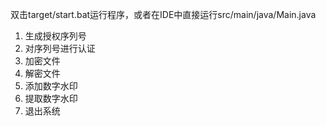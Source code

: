 双击target/start.bat运行程序，或者在IDE中直接运行src/main/java/Main.java
1. 生成授权序列号
2. 对序列号进行认证
3. 加密文件
4. 解密文件
5. 添加数字水印
6. 提取数字水印
7. 退出系统
